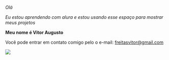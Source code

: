 _Olá_

_Eu estou aprendendo com alura e estou usando esse espaço para mostrar meus projetos_

**Meu nome é Vitor Augusto**

Você pode entrar em contato comigo pelo o e-mail: freitasvitor@gmail.com

![](https://media1.tenor.com/m/tadLyL5Uh_QAAAAd/cristiano-ronaldo-soccer.gi)
